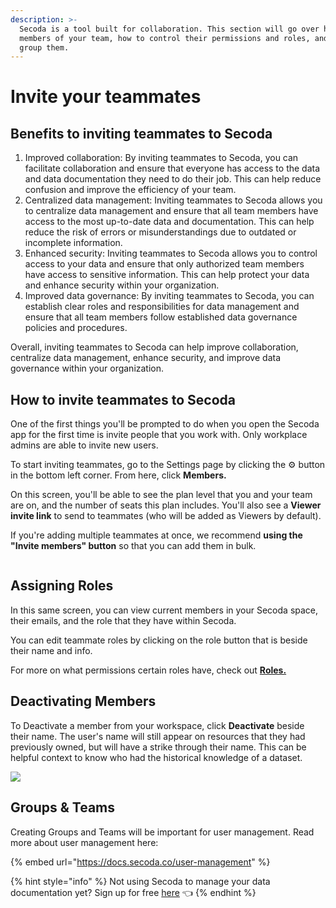 ```yaml
---
description: >-
  Secoda is a tool built for collaboration. This section will go over how to add
  members of your team, how to control their permissions and roles, and how to
  group them.
---
```


# Invite your teammates

## Benefits to inviting teammates to Secoda

1. Improved collaboration: By inviting teammates to Secoda, you can facilitate collaboration and ensure that everyone has access to the data and data documentation they need to do their job. This can help reduce confusion and improve the efficiency of your team.
2. Centralized data management: Inviting teammates to Secoda allows you to centralize data management and ensure that all team members have access to the most up-to-date data and documentation. This can help reduce the risk of errors or misunderstandings due to outdated or incomplete information.
3. Enhanced security: Inviting teammates to Secoda allows you to control access to your data and ensure that only authorized team members have access to sensitive information. This can help protect your data and enhance security within your organization.
4. Improved data governance: By inviting teammates to Secoda, you can establish clear roles and responsibilities for data management and ensure that all team members follow established data governance policies and procedures.

Overall, inviting teammates to Secoda can help improve collaboration, centralize data management, enhance security, and improve data governance within your organization.

## How to invite teammates to Secoda

One of the first things you'll be prompted to do when you open the Secoda app for the first time is invite people that you work with. Only workplace admins are able to invite new users.

To start inviting teammates, go to the Settings page by clicking the ⚙ button in the bottom left corner. From here, click **Members.**

On this screen, you'll be able to see the plan level that you and your team are on, and the number of seats this plan includes. You'll also see a **Viewer invite link** to send to teammates (who will be added as Viewers by default).

If you're adding multiple teammates at once, we recommend **using the "Invite members" button** so that you can add them in bulk.

<figure><img src="https://secoda-public-media-assets.s3.amazonaws.com/9d4df134-baef-46c9-960e-bf9261a29b66.png" alt=""><figcaption></figcaption></figure>

## Assigning Roles

In this same screen, you can view current members in your Secoda space, their emails, and the role that they have within Secoda.

You can edit teammate roles by clicking on the role button that is beside their name and info.

For more on what permissions certain roles have, check out [**Roles.**](../../../user-management/roles/)

## Deactivating Members

To Deactivate a member from your workspace, click **Deactivate** beside their name. The user's name will still appear on resources that they had previously owned, but will have a strike through their name. This can be helpful context to know who had the historical knowledge of a dataset.

![](https://secoda-public-media-assets.s3.amazonaws.com/06102896-2f76-4c6c-b45b-454c39ffb8f1.png)

## Groups & Teams

Creating Groups and Teams will be important for user management. Read more about user management here:

{% embed url="https://docs.secoda.co/user-management" %}

{% hint style="info" %}
Not using Secoda to manage your data documentation yet? Sign up for free [here](https://app.secoda.co/) 👈
{% endhint %}
